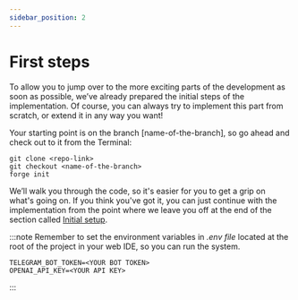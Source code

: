 ```yaml
---
sidebar_position: 2
---
```


# First steps

To allow you to jump over to the more exciting parts of the development as soon as possible, we’ve already prepared the initial steps of the implementation. 
Of course, you can always try to implement this part from scratch, or extend it in any way you want!

Your starting point is on the branch [name-of-the-branch], so go ahead and check out to it from the Terminal:

```console
git clone <repo-link>
git checkout <name-of-the-branch>
forge init
```

We’ll walk you through the code, so it's easier for you to get a grip on what's going on. If you think you've got it, 
you can just continue with the implementation from the point where we leave you off at the end of the section called [Initial setup](./Initial%20setup/welcome-user).

:::note
Remember to set the environment variables in *.env file* located at the root of the project in your web IDE, so you can run the system.
```console
TELEGRAM_BOT_TOKEN=<YOUR BOT TOKEN>
OPENAI_API_KEY=<YOUR API KEY>
```
:::